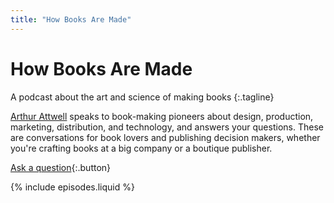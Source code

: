 ```yaml
---
title: "How Books Are Made"
---
```


# How Books Are Made

A podcast about the art and science of&nbsp;making&nbsp;books
{:.tagline}

[Arthur Attwell](https://arthurattwell.com) speaks to book-making pioneers about design, production, marketing, distribution, and technology, and answers your questions. These are conversations for book lovers and publishing decision makers, whether you're crafting books at a big company or a boutique publisher.


[Ask a question](https://forms.gle/RkdMEwSaB49LZDN88){:.button}

{% include episodes.liquid %}
